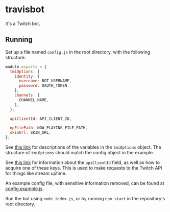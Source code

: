 # travisbot

It's a Twitch bot.

## Running

Set up a file named `config.js` in the root directory, with the following structure:

```javascript
module.exports = {
  tmiOptions: {
    identity: {
      username: BOT_USERNAME,
      password: OAUTH_TOKEN,
    },
    channels: [
      CHANNEL_NAME,
    ],
  },

  apiClientId: API_CLIENT_ID,

  npFilePath: NOW_PLAYING_FILE_PATH,
  skinUrl: SKIN_URL,
};
```

See [this link](https://dev.twitch.tv/docs/irc/) for descriptions of the variables in the `tmiOptions` object.
The structure of `tmiOptions` should match the config object in the example.

See [this link](https://dev.twitch.tv/docs/api/) for information about the `apiClientId` field,
as well as how to acquire one of these keys.
This is used to make requests to the Twitch API for things like stream uptime.

An example config file, with sensitive information removed, can be found at [config.example.js](./config.example.js).

Run the bot using `node index.js`, or by running `npm start` in the repository's root directory.
